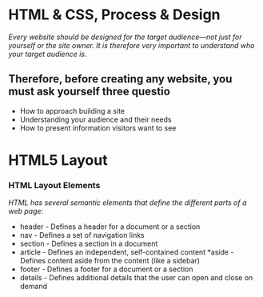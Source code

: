 # HTML & CSS, Process & Design
*Every website should be designed for the target audience—not just for yourself or the site owner. It is therefore very important to understand who your target audience is.*

## Therefore, before creating any website, you must ask yourself three questio
* How to approach building a site
* Understanding your audience and their needs
* How to present information visitors want to see

# HTML5 Layout
### HTML Layout Elements
*HTML has several semantic elements that define the different parts of a web page:*
* header - Defines a header for a document or a section
* nav - Defines a set of navigation links
* section - Defines a section in a document
* article - Defines an independent, self-contained content
*aside - Defines content aside from the content (like a sidebar)
* footer - Defines a footer for a document or a section
* details - Defines additional details that the user can open and close on demand

